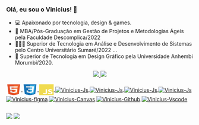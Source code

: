 ### Olá, eu sou o Vinicius! 👋

- 💻 Apaixonado por tecnologia, design & games. 
- 🎯 MBA/Pós-Graduação em Gestão de Projetos e Metodologias Ágeis pela Faculdade Descomplica/2022
- 👨🏿‍🎓 Superior de Tecnologia em Análise e Desenvolvimento de Sistemas pelo Centro Universitário Sumaré/2022 ...
- 🎨 Superior de Tecnologia em Design Gráfico pela Universidade Anhembi Morumbi/2020. 

<div align="center">
  <a href="https://github.com/vinnisilva18">
  <img height="130" src="https://github-readme-stats.vercel.app/api?username=vinnisilva18&show_icons=true&theme=tokyonight&include_all_commits=true&count_private=true"/>
  <img height="130m" src="https://github-readme-stats.vercel.app/api/top-langs/?username=vinnisilva18&layout=compact&langs_count=8&theme=tokyonight"/>
 
</div>

<div style="display: inline_block"><br>
  <img align="center" alt="Vinicius-HTML" height="30" width="40" src="https://raw.githubusercontent.com/devicons/devicon/master/icons/html5/html5-original.svg">
  <img align="center" alt="Vinicius-CSS" height="30" width="40" src="https://raw.githubusercontent.com/devicons/devicon/master/icons/css3/css3-original.svg">
  <img align="center" alt="Vinicius-Js" height="30" width="40" src="https://raw.githubusercontent.com/devicons/devicon/master/icons/javascript/javascript-plain.svg">
  <img align="center" alt="Vinicius-Js" height="30" width="40" src="https://cdn.jsdelivr.net/gh/devicons/devicon/icons/mysql/mysql-original.svg" />
  <img align="center" alt="Vinicius-Js" height="30" width="40" src="https://upload.wikimedia.org/wikipedia/commons/c/c2/Adobe_XD_CC_icon.svg" />
  <img align="center" alt="Vinicius-Js" height="30" width="40" src="https://upload.wikimedia.org/wikipedia/commons/a/af/Adobe_Photoshop_CC_icon.svg" />
  <img align="center" alt="Vinicius-Js" height="30" width="40" src="https://upload.wikimedia.org/wikipedia/commons/f/fb/Adobe_Illustrator_CC_icon.svg" />
  <img align="center" alt="Vinicius-figma" height="30" width="40" src="https://cdn.jsdelivr.net/gh/devicons/devicon/icons/figma/figma-original.svg" />
  <img align="center" alt="Vinicius-Canvas" height="30" width="40" src="https://cdn.jsdelivr.net/gh/devicons/devicon/icons/canva/canva-original.svg" />
  <img align="center" alt="Vinicius-Github" height="30" width="40" src="https://cdn.jsdelivr.net/gh/devicons/devicon/icons/github/github-original.svg" />
  <img align="center" alt="Vinicius-Vscode" height="30" width="40" src="https://cdn.jsdelivr.net/gh/devicons/devicon/icons/vscode/vscode-original.svg" />
   </div>
  
##

<div> 
  <a href = "mailto:vinifsilva2014@gmail.com"><img src="https://img.shields.io/badge/-Gmail-%23333?style=for-the-badge&logo=gmail&logoColor=white" target="_blank"></a>
  <a href="https://www.linkedin.com/in/vinnisilva/" target="_blank"><img src="https://img.shields.io/badge/-LinkedIn-%230077B5?style=for-the-badge&logo=linkedin&logoColor=white" target="_blank"></a> 
  
</div>
